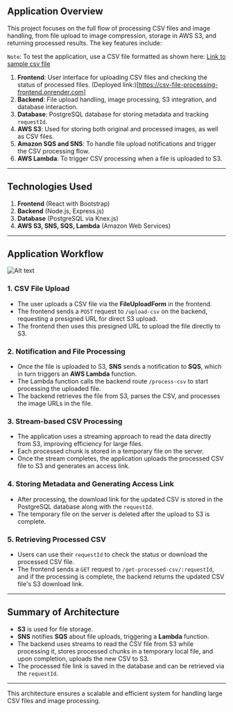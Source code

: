 


## Application Overview

This project focuses on the full flow of processing CSV files and image handling, from file upload to image compression, storage in AWS S3, and returning processed results. The key features include:

`Note`: To test the application, use a CSV file formatted as shown here: [Link to sample csv file](https://docs.google.com/spreadsheets/d/1Z_FfReSMCGYQajYKQwEt46LSO2rwVPywnY-ywxbeM60/edit?usp=sharing)

1. **Frontend**: User interface for uploading CSV files and checking the status of processed files. (Deployed link:)[https://csv-file-processing-frontend.onrender.com]
2. **Backend**: File upload handling, image processing, S3 integration, and database interaction.
3. **Database**: PostgreSQL database for storing metadata and tracking `requestId`.
4. **AWS S3**: Used for storing both original and processed images, as well as CSV files.
5. **Amazon SQS and SNS**: To handle file upload notifications and trigger the CSV processing flow.
6. **AWS Lambda**: To trigger CSV processing when a file is uploaded to S3.

---

## Technologies Used

1. **Frontend** (React with Bootstrap)
2. **Backend** (Node.js, Express.js)
3. **Database** (PostgreSQL via Knex.js)
4. **AWS S3, SNS, SQS, Lambda** (Amazon Web Services)

---

## Application Workflow

![Alt text](./application-workflow.png)

### 1. **CSV File Upload**
- The user uploads a CSV file via the **FileUploadForm** in the frontend.
- The frontend sends a `POST` request to `/upload-csv` on the backend, requesting a presigned URL for direct S3 upload.
- The frontend then uses this presigned URL to upload the file directly to S3.

### 2. **Notification and File Processing**
- Once the file is uploaded to S3, **SNS** sends a notification to **SQS**, which in turn triggers an **AWS Lambda** function.
- The Lambda function calls the backend route `/process-csv` to start processing the uploaded file.
- The backend retrieves the file from S3, parses the CSV, and processes the image URLs in the file.

### 3. **Stream-based CSV Processing**
- The application uses a streaming approach to read the data directly from S3, improving efficiency for large files.
- Each processed chunk is stored in a temporary file on the server.
- Once the stream completes, the application uploads the processed CSV file to S3 and generates an access link.

### 4. **Storing Metadata and Generating Access Link**
- After processing, the download link for the updated CSV is stored in the PostgreSQL database along with the `requestId`.
- The temporary file on the server is deleted after the upload to S3 is complete.

### 5. **Retrieving Processed CSV**
- Users can use their `requestId` to check the status or download the processed CSV file.
- The frontend sends a `GET` request to `/get-processed-csv/:requestId`, and if the processing is complete, the backend returns the updated CSV file's S3 download link.

---

## Summary of Architecture

- **S3** is used for file storage.
- **SNS** notifies **SQS** about file uploads, triggering a **Lambda** function.
- The backend uses streams to read the CSV file from S3 while processing it, stores processed chunks in a temporary local file, and upon completion, uploads the new CSV to S3.
- The processed file link is saved in the database and can be retrieved via the `requestId`.

---

This architecture ensures a scalable and efficient system for handling large CSV files and image processing.